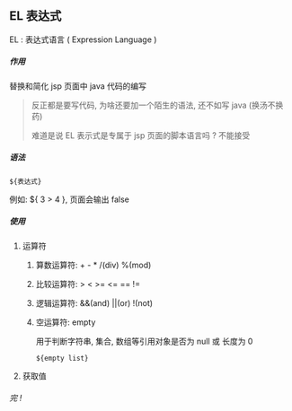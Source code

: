 ## EL 表达式

EL : 表达式语言 ( Expression Language  )



##### 作用

替换和简化 jsp 页面中 java 代码的编写

> 反正都是要写代码, 为啥还要加一个陌生的语法, 还不如写 java (换汤不换药)
>
> 难道是说 EL 表示式是专属于 jsp 页面的脚本语言吗 ? 不能接受



##### 语法

`${表达式}`

例如: ${ 3 > 4 }, 页面会输出  false 



##### 使用

1. 运算符

   1. 算数运算符: +  -  *  /(div)  %(mod)

   2. 比较运算符: >  <  >=  <=  ==  !=

   3. 逻辑运算符: &&(and)  ||(or)  !(not)

   4. 空运算符: empty

      用于判断字符串, 集合, 数组等引用对象是否为 null 或 长度为 0

      `${empty list}`

      

2. 获取值





###### 完 !